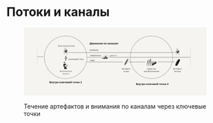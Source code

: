 # Потоки и каналы

<figure><img src="../.gitbook/assets/image (16).png" alt=""><figcaption><p>Течение артефактов и внимания по каналам через ключевые точки</p></figcaption></figure>
